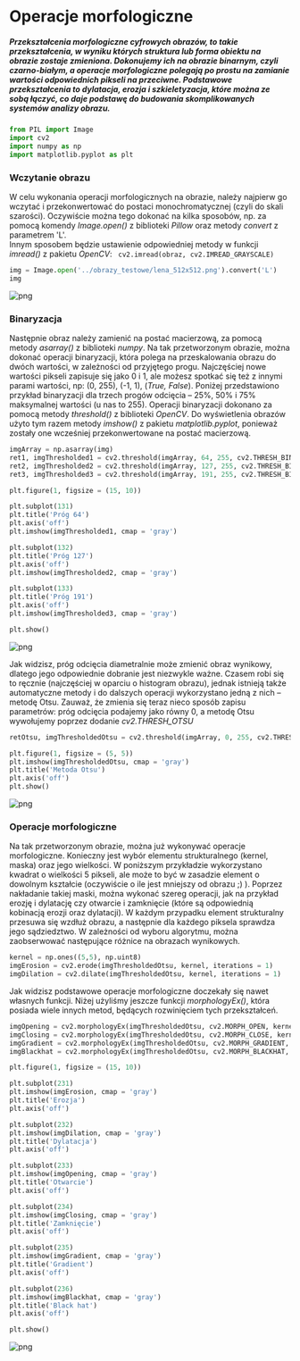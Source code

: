 
# Operacje morfologiczne

##### Przekształcenia morfologiczne cyfrowych obrazów, to takie przekształcenia, w wyniku których struktura lub forma obiektu na obrazie zostaje zmieniona. Dokonujemy ich na obrazie binarnym, czyli czarno-białym, a operacje morfologiczne polegają po prostu na zamianie wartości odpowiednich pikseli na przeciwne. Podstawowe przekształcenia to dylatacja, erozja i szkieletyzacja, które  można ze sobą łączyć, co daje podstawę do budowania skomplikowanych systemów analizy obrazu.


```python
from PIL import Image
import cv2
import numpy as np
import matplotlib.pyplot as plt
```

### Wczytanie obrazu

W celu wykonania operacji morfologicznych na obrazie, należy najpierw go wczytać i przekonwertować do postaci monochromatycznej (czyli do skali szarości). Oczywiście można tego dokonać na kilka sposobów, np. za pomocą komendy *Image.open()* z biblioteki <em>Pillow</em> oraz metody *convert* z parametrem 'L'.  
Innym sposobem będzie ustawienie odpowiedniej metody w funkcji *imread()* z pakietu <em>OpenCV</em>: ``` cv2.imread(obraz, cv2.IMREAD_GRAYSCALE)```


```python
img = Image.open('../obrazy_testowe/lena_512x512.png').convert('L')
img
```




![png](4_Morfologia_files/4_Morfologia_4_0.png)



### Binaryzacja

Następnie obraz należy zamienić na postać macierzową, za pomocą metody *asarray()* z biblioteki *numpy*.
Na tak przetworzonym obrazie, można dokonać operacji binaryzacji, która polega na przeskalowania obrazu do dwóch wartości, w zależności od przyjętego progu. Najczęściej nowe wartości pikseli zapisuje się jako 0 i 1, ale możesz spotkać się też z innymi parami wartości, np: (0, 255), (-1, 1), (*True, False*).
Poniżej przedstawiono przykład binaryzacji dla trzech progów odcięcia – 25%, 50% i 75% maksymalnej wartości (u nas to 255).
Operacji binaryzacji dokonano za pomocą metody *threshold()* z biblioteki *OpenCV*. Do wyświetlenia obrazów użyto tym razem metody *imshow()* z pakietu *matplotlib.pyplot*, ponieważ zostały one wcześniej przekonwertowane na postać macierzową.  


```python
imgArray = np.asarray(img)
ret1, imgThresholded1 = cv2.threshold(imgArray, 64, 255, cv2.THRESH_BINARY)
ret2, imgThresholded2 = cv2.threshold(imgArray, 127, 255, cv2.THRESH_BINARY)
ret3, imgThresholded3 = cv2.threshold(imgArray, 191, 255, cv2.THRESH_BINARY)

plt.figure(1, figsize = (15, 10))

plt.subplot(131)
plt.title('Próg 64')
plt.axis('off')
plt.imshow(imgThresholded1, cmap = 'gray')

plt.subplot(132)
plt.title('Próg 127')
plt.axis('off')
plt.imshow(imgThresholded2, cmap = 'gray')

plt.subplot(133)
plt.title('Próg 191')
plt.axis('off')
plt.imshow(imgThresholded3, cmap = 'gray')

plt.show()
```


![png](4_Morfologia_files/4_Morfologia_6_0.png)


Jak widzisz, próg odcięcia diametralnie może zmienić obraz wynikowy, dlatego jego odpowiednie dobranie jest niezwykle ważne. Czasem robi się to ręcznie (najczęściej w oparciu o histogram obrazu), jednak istnieją także automatyczne metody i do dalszych operacji wykorzystano jedną z nich – metodę Otsu. Zauważ, że zmienia się teraz nieco sposób zapisu parametrów: próg odcięcia podajemy jako równy 0, a metodę Otsu wywołujemy poprzez dodanie *cv2.THRESH_OTSU*


```python
retOtsu, imgThresholdedOtsu = cv2.threshold(imgArray, 0, 255, cv2.THRESH_BINARY+cv2.THRESH_OTSU)

plt.figure(1, figsize = (5, 5))
plt.imshow(imgThresholdedOtsu, cmap = 'gray')
plt.title('Metoda Otsu')
plt.axis('off')
plt.show()
```


![png](4_Morfologia_files/4_Morfologia_8_0.png)


### Operacje morfologiczne

Na tak przetworzonym obrazie, można już wykonywać operacje morfologiczne. Konieczny jest wybór elementu strukturalnego (kernel, maska) oraz jego wielkości. W poniższym przykładzie wykorzystano kwadrat o wielkości 5 pikseli, ale może to być w zasadzie element o dowolnym kształcie (oczywiście o ile jest mniejszy od obrazu ;) ). Poprzez nakładanie takiej maski, można wykonać szereg operacji, jak na przykład erozję i dylatację czy otwarcie i zamknięcie (które są odpowiednią kobinacją erozji oraz dylatacji). W każdym przypadku element strukturalny przesuwa się wzdłuż obrazu, a następnie dla każdego piksela sprawdza jego sądziedztwo. W zależności od wyboru algorytmu, można zaobserwować następujące różnice na obrazach wynikowych.


```python
kernel = np.ones((5,5), np.uint8)
imgErosion = cv2.erode(imgThresholdedOtsu, kernel, iterations = 1)
imgDilation = cv2.dilate(imgThresholdedOtsu, kernel, iterations = 1)
```

Jak widzisz podstawowe operacje morfologiczne doczekały się nawet własnych funkcji. Niżej użyliśmy jeszcze funkcji *morphologyEx()*, która posiada wiele innych metod, będących rozwinięciem tych przekształceń.


```python
imgOpening = cv2.morphologyEx(imgThresholdedOtsu, cv2.MORPH_OPEN, kernel)
imgClosing = cv2.morphologyEx(imgThresholdedOtsu, cv2.MORPH_CLOSE, kernel)
imgGradient = cv2.morphologyEx(imgThresholdedOtsu, cv2.MORPH_GRADIENT, kernel)
imgBlackhat = cv2.morphologyEx(imgThresholdedOtsu, cv2.MORPH_BLACKHAT, kernel)

plt.figure(1, figsize = (15, 10))

plt.subplot(231)
plt.imshow(imgErosion, cmap = 'gray')
plt.title('Erozja')
plt.axis('off')

plt.subplot(232)
plt.imshow(imgDilation, cmap = 'gray')
plt.title('Dylatacja')
plt.axis('off')

plt.subplot(233)
plt.imshow(imgOpening, cmap = 'gray')
plt.title('Otwarcie')
plt.axis('off')

plt.subplot(234)
plt.imshow(imgClosing, cmap = 'gray')
plt.title('Zamknięcie')
plt.axis('off')

plt.subplot(235)
plt.imshow(imgGradient, cmap = 'gray')
plt.title('Gradient')
plt.axis('off')

plt.subplot(236)
plt.imshow(imgBlackhat, cmap = 'gray')
plt.title('Black hat')
plt.axis('off')

plt.show()
```


![png](4_Morfologia_files/4_Morfologia_12_0.png)

